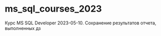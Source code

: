 # ms_sql_courses_2023
Курс MS SQL Developer 2023-05-10. Сохранение результатов отчета, выполненных дз
